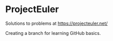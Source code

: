# ProjectEuler
Solutions to problems at https://projecteuler.net/

Creating a branch for learning GitHub basics.
